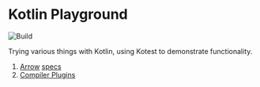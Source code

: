 # Kotlin Playground

![Build](https://github.com/mattmoore/kotlin-playground/workflows/Build/badge.svg)

Trying various things with Kotlin, using Kotest to demonstrate functionality.

1. [Arrow](https://arrow-kt.io/) [specs](src/test/kotlin/playground/arrow/)
1. [Compiler Plugins](/plugins)